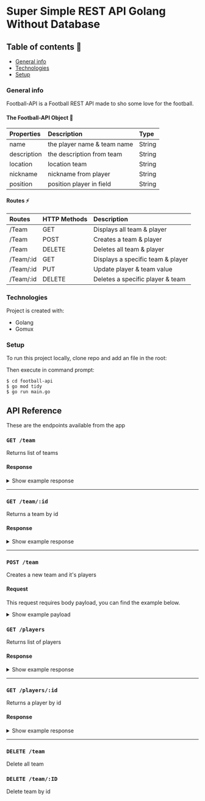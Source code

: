 
# Super Simple REST API Golang Without Database

## Table of contents 👀
* [General info](#general-info)
* [Technologies](#technologies)
* [Setup](#setup)


### General info
 Football-API is a Football REST API made to sho some love for the football.

#### The Football-API Object 🍵
| Properties | Description | Type  |
|:----------- |:---------------|:--------|
|name| the player name & team name | String| 
|description| the description from team | String |
|location| location team | String | 
|nickname| nickname from player |String | 
|position| position player in field | String| 


#### Routes ⚡
| Routes | HTTP Methods| Description
|:------- |:---------------|:--------------
| /Team     | GET                  | Displays all team & player
| /Team      | POST               | Creates a team & player
| /Team      | DELETE            | Deletes all team & player
|/Team/:id| GET     | Displays a specific team & player
|/Team/:id| PUT  | Update player & team value
|/Team/:id| DELETE | Deletes a specific player & team
	
### Technologies
Project is created with:

* Golang
* Gomux

### Setup
To run this project locally, clone repo and add an file in the root:

Then execute in command prompt:
```
$ cd football-api
$ go mod tidy
$ go run main.go
```
## API Reference

These are the endpoints available from the app

### `GET /team`

Returns list of teams 

#### Response

<details><summary>Show example response</summary>
<p>

```json
{
  "meta": {
    "code": 200
  },
  "data": [
    {
      "id": "5f6a5d6129b2289c40b7444b",
      "name": "AC Milan 2",
      "description": "some-description",
      "location": "Italy",
      "players": [
        {
          "id": "5f6a5d6129b2289c40b74448",
          "name": "John Doe 1",
          "nickname": "Lolo",
          "position": "forward",
          "created_at": "2020-09-22T20:24:01.872Z"
        }
      ],
      "created_at": "2020-09-22T20:24:01.846Z"
    }
  ]
}
```

</p>
</details>

---

### `GET /team/:id`

Returns a team by id

#### Response

<details><summary>Show example response</summary>
<p>

```json
{
  "meta": {
    "code": 200
  },
  "data": {
    "id": "5f6a5d6129b2289c40b7444b",
    "name": "AC Milan 2",
    "description": "some-description",
    "location": "Italy",
    "players": [
      {
        "id": "5f6a5d6129b2289c40b74448",
        "name": "John Doe 1",
        "nickname": "Lolo",
        "position": "forward",
        "created_at": "2020-09-22T20:24:01.872Z"
      }
    ],
    "created_at": "2020-09-22T20:24:01.846Z"
  }
}
```

</p>
</details>

---

### `POST /team`

Creates a new team and it's players

#### Request 

This request requires body payload, you can find the example below.

<details><summary>Show example payload</summary>
<p>

```json
{
  "id":"4",
  "name": "AC Milan 2",
  "description": "some-description",
  "location": "Italy",
  "players": [
    {
      "id":"3",
      "name": "John Doe 1",
      "nickname": "Lolo",
      "position": "forward"
    }
  ]
}
```
</p>
</details>


### `GET /players`

Returns list of players 

#### Response

<details><summary>Show example response</summary>
<p>

```json
{
  "meta": {
    "code": 200
  },
  "data": [
    {
      "id": "5f6a5c31d7c451c369802c02",
      "name": "John Doe 1",
      "nickname": "Lolo",
      "position": "forward",
      "created_at": "2020-09-22T20:18:57.957Z"
    }
  ]
}
```

</p>
</details>

---


### `GET /players/:id`

Returns a player by id

#### Response

<details><summary>Show example response</summary>
<p>

```json
{
  "meta": {
    "code": 200
  },
  "data": {
    "id": "5f6a5c31d7c451c369802c02",
    "name": "John Doe 1",
    "nickname": "Lolo",
    "position": "forward",
    "created_at": "2020-09-22T20:18:57.957Z"
  }
}
```

</p>
</details>

---

### `DELETE /team`

Delete all team
	
### `DELETE /team/:ID`

Delete team by id